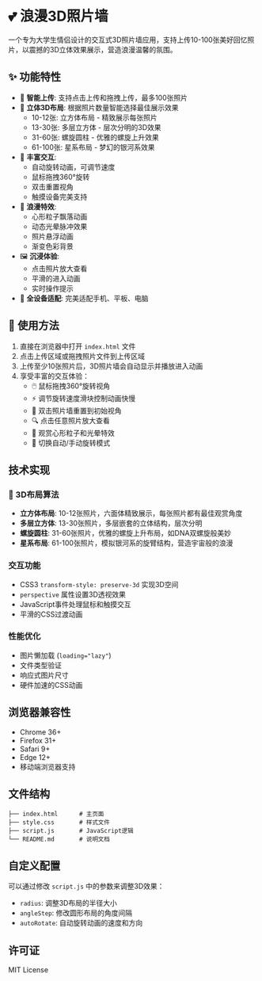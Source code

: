 # 💕 浪漫3D照片墙

一个专为大学生情侣设计的交互式3D照片墙应用，支持上传10-100张美好回忆照片，以震撼的3D立体效果展示，营造浪漫温馨的氛围。

## ✨ 功能特性

- 📸 **智能上传**: 支持点击上传和拖拽上传，最多100张照片
- 🎨 **立体3D布局**: 根据照片数量智能选择最佳展示效果
  - 10-12张: 立方体布局 - 精致展示每张照片
  - 13-30张: 多层立方体 - 层次分明的3D效果
  - 31-60张: 螺旋圆柱 - 优雅的螺旋上升效果
  - 61-100张: 星系布局 - 梦幻的银河系效果
- 🔄 **丰富交互**: 
  - 自动旋转动画，可调节速度
  - 鼠标拖拽360°旋转
  - 双击重置视角
  - 触摸设备完美支持
- 💖 **浪漫特效**: 
  - 心形粒子飘落动画
  - 动态光晕脉冲效果
  - 照片悬浮动画
  - 渐变色彩背景
- 🖼️ **沉浸体验**: 
  - 点击照片放大查看
  - 平滑的进入动画
  - 实时操作提示
- 📱 **全设备适配**: 完美适配手机、平板、电脑

## 🚀 使用方法

1. 直接在浏览器中打开 `index.html` 文件
2. 点击上传区域或拖拽照片文件到上传区域
3. 上传至少10张照片后，3D照片墙会自动显示并播放进入动画
4. 享受丰富的交互体验：
   - 🖱️ 鼠标拖拽360°旋转视角
   - ⚡ 调节旋转速度滑块控制动画快慢
   - 🎯 双击照片墙重置到初始视角
   - 🔍 点击任意照片放大查看
   - 💫 观赏心形粒子和光晕特效
   - 🔄 切换自动/手动旋转模式

## 技术实现

### 🎯 3D布局算法

- **立方体布局**: 10-12张照片，六面体精致展示，每张照片都有最佳观赏角度
- **多层立方体**: 13-30张照片，多层嵌套的立体结构，层次分明
- **螺旋圆柱**: 31-60张照片，优雅的螺旋上升布局，如DNA双螺旋般美妙
- **星系布局**: 61-100张照片，模拟银河系的旋臂结构，营造宇宙般的浪漫

### 交互功能

- CSS3 `transform-style: preserve-3d` 实现3D空间
- `perspective` 属性设置3D透视效果
- JavaScript事件处理鼠标和触摸交互
- 平滑的CSS过渡动画

### 性能优化

- 图片懒加载 (`loading="lazy"`)
- 文件类型验证
- 响应式图片尺寸
- 硬件加速的CSS动画

## 浏览器兼容性

- Chrome 36+
- Firefox 31+
- Safari 9+
- Edge 12+
- 移动端浏览器支持

## 文件结构

```
├── index.html      # 主页面
├── style.css       # 样式文件
├── script.js       # JavaScript逻辑
└── README.md       # 说明文档
```

## 自定义配置

可以通过修改 `script.js` 中的参数来调整3D效果：

- `radius`: 调整3D布局的半径大小
- `angleStep`: 修改圆形布局的角度间隔
- `autoRotate`: 自动旋转动画的速度和方向

## 许可证

MIT License